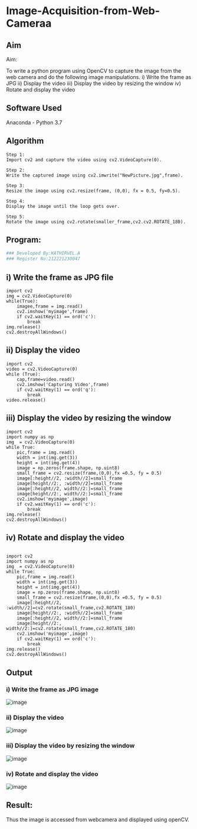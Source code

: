 # Image-Acquisition-from-Web-Cameraa
## Aim
 
Aim:
 
To write a python program using OpenCV to capture the image from the web camera and do the following image manipulations.
i) Write the frame as JPG 
ii) Display the video 
iii) Display the video by resizing the window
iv) Rotate and display the video

## Software Used
Anaconda - Python 3.7
## Algorithm
```
Step 1:
Import cv2 and capture the video using cv2.VideoCapture(0).

Step 2:
Write the captured image using cv2.imwrite("NewPicture.jpg",frame).

Step 3:
Resize the image using cv2.resize(frame, (0,0), fx = 0.5, fy=0.5).

Step 4:
Display the image until the loop gets over.

Step 5:
Rotate the image using cv2.rotate(smaller_frame,cv2.cv2.ROTATE_180).
```


## Program:
``` Python
### Developed By:KATHIRVEL.A
### Register No:212221230047
```

## i) Write the frame as JPG file
```
import cv2
img = cv2.VideoCapture(0)
while(True):
    imagee,frame = img.read()
    cv2.imshow('myimage',frame)
    if cv2.waitKey(1) == ord('c'):
        break
img.release()
cv2.destroyAllWindows()
```



## ii) Display the video

```
import cv2
video = cv2.VideoCapture(0)
while (True):
    cap,frame=video.read()
    cv2.imshow('Capturing Video',frame)
    if cv2.waitKey(1) == ord('q'):
        break
video.release()

```


## iii) Display the video by resizing the window

```
import cv2
import numpy as np
img  = cv2.VideoCapture(0)
while True:
    pic,frame = img.read()
    width = int(img.get(3))
    height = int(img.get(4))
    image = np.zeros(frame.shape, np.uint8)
    small_frame = cv2.resize(frame,(0,0),fx =0.5, fy = 0.5)
    image[:height//2, :width//2]=small_frame
    image[height//2:, :width//2]=small_frame
    image[:height//2, width//2:]=small_frame
    image[height//2:, width//2:]=small_frame
    cv2.imshow('myimage',image)
    if cv2.waitKey(1) == ord('c'):
        break
img.release()
cv2.destroyAllWindows()

```



## iv) Rotate and display the video



```

import cv2
import numpy as np
img  = cv2.VideoCapture(0)
while True:
    pic,frame = img.read()
    width = int(img.get(3))
    height = int(img.get(4))
    image = np.zeros(frame.shape, np.uint8)
    small_frame = cv2.resize(frame,(0,0),fx =0.5, fy = 0.5)
    image[:height//2, :width//2]=cv2.rotate(small_frame,cv2.ROTATE_180)
    image[height//2:, :width//2]=small_frame
    image[:height//2, width//2:]=small_frame
    image[height//2:, width//2:]=cv2.rotate(small_frame,cv2.ROTATE_180)
    cv2.imshow('myimage',image)
    if cv2.waitKey(1) == ord('c'):
        break
img.release()
cv2.destroyAllWindows()

```





## Output

### i) Write the frame as JPG image



![image](https://github.com/KathirvelAIDS/Image-Acquisition-from-Web-Cameraa/assets/94911373/9a86ce65-6e5d-4464-ad10-b819443d2bd6)



### ii) Display the video


![image](https://github.com/KathirvelAIDS/Image-Acquisition-from-Web-Cameraa/assets/94911373/f6572153-41b1-4edc-a262-19183ad67e18)


### iii) Display the video by resizing the window



![image](https://github.com/KathirvelAIDS/Image-Acquisition-from-Web-Cameraa/assets/94911373/064c9856-2a51-4ce5-924d-b106ef356670)




### iv) Rotate and display the video


![image](https://github.com/KathirvelAIDS/Image-Acquisition-from-Web-Cameraa/assets/94911373/9ae77082-8623-4647-989f-46082299a462)





## Result:
Thus the image is accessed from webcamera and displayed using openCV.
